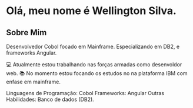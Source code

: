<!DOCTYPE html>
<h1>Olá, meu nome é Wellington Silva.</h1>
<h2>Sobre Mim</h2>
<body>Desenvolvedor Cobol focado em Mainframe. Especializando em DB2, e frameworks Angular.</body>

💻 Atualmente estou trabalhando nas forças armadas como desenvoldor web.
📚 No momento estou focando os estudos no na plataforma IBM com enfase em mainframe.

Linguagens de Programação: Cobol
Frameworks: Angular
Outras Habilidades: Banco de dados (DB2).



</html>
